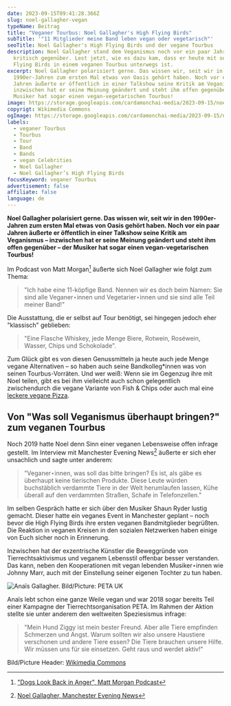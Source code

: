 ```yaml
---
date: 2023-09-15T09:41:28.366Z
slug: noel-gallagher-vegan
typeName: Beitrag
title: "Veganer Tourbus: Noel Gallagher's High Flying Birds"
subTitle: '"11 Mitglieder meine Band leben vegan oder vegetarisch"'
seoTitle: Noel Gallagher's High Flying Birds und der vegane Tourbus
description: Noel Gallagher stand dem Veganismus noch vor ein paar Jahren sehr
  kritisch gegenüber. Lest jetzt, wie es dazu kam, dass er heute mit seinen High
  Flying Birds in einem veganen Tourbus unterwegs ist.
excerpt: Noel Gallagher polarisiert gerne. Das wissen wir, seit wir in den
  1990er-Jahren zum ersten Mal etwas von Oasis gehört haben. Noch vor ein paar
  Jahren äußerte er öffentlich in einer Talkshow seine Kritik am Veganismus –
  inzwischen hat er seine Meinung geändert und steht ihm offen gegenüber – der
  Musiker hat sogar einen vegan-vegetarischen Tourbus!
image: https://storage.googleapis.com/cardamonchai-media/2023-09-15/noel-gallagher-vegan-jpg-imagine-382828_746245_1024_768/640.webp
copyrigt: Wikimedia Commons
ogImage: https://storage.googleapis.com/cardamonchai-media/2023-09-15/noel-gallagher-vegan-og-jpeg-imagine-080808_7f6740_1200_628/640.webp
labels:
  - veganer Tourbus
  - Tourbus
  - Tour
  - Band
  - Bands
  - vegan Celebrities
  - Noel Gallagher
  - Noel Gallagher’s High Flying Birds
focusKeyword: veganer Tourbus
advertisement: false
affiliate: false
language: de
---
```

**Noel Gallagher polarisiert gerne. Das wissen wir, seit wir in den 1990er-Jahren zum ersten Mal etwas von Oasis gehört haben. Noch vor ein paar Jahren äußerte er öffentlich in einer Talkshow seine Kritik am Veganismus – inzwischen hat er seine Meinung geändert und steht ihm offen gegenüber – der Musiker hat sogar einen vegan-vegetarischen Tourbus!**

Im Podcast von Matt Morgan[^1] äußerte sich Noel Gallagher wie folgt zum Thema:

> "Ich habe eine 11-köpfige Band. Nennen wir es doch beim Namen: Sie sind alle Veganer⋆innen und Vegetarier⋆innen und sie sind alle Teil meiner Band!"

Die Ausstattung, die er selbst auf Tour benötigt, sei hingegen jedoch eher "klassisch" geblieben:

> "Eine Flasche Whiskey, jede Menge Biere, Rotwein, Roséwein, Wasser, Chips und Schokolade".

Zum Glück gibt es von diesen Genussmitteln ja heute auch jede Menge vegane Alternativen – so haben auch seine Bandkolleg*innen was von seinen Tourbus-Vorräten. Und wer weiß: Wenn sie im Gegenzug ihre mit Noel teilen, gibt es bei ihm vielleicht auch schon gelegentlich zwischendurch die vegane Variante von Fish & Chips oder auch mal eine [leckere vegane Pizza](https://cardamonchai.amreis.de/2021/05/vegane-salami-pizza/).

## Von "Was soll Veganismus überhaupt bringen?" zum veganen Tourbus

Noch 2019 hatte Noel denn Sinn einer veganen Lebensweise offen infrage gestellt. Im Interview mit Manchester Evening News[^2] äußerte er sich eher unsachlich und sagte unter anderem:

> "Veganer⋆innen, was soll das bitte bringen? Es ist, als gäbe es überhaupt keine tierischen Produkte. Diese Leute würden buchstäblich verdammte Tiere in der Welt herumlaufen lassen, Kühe überall auf den verdammten Straßen, Schafe in Telefonzellen."

Im selben Gespräch hatte er sich über den Musiker Shaun Ryder lustig gemacht. Dieser hatte ein veganes Event in Manchester geplant – noch bevor die High Flying Birds ihre ersten veganen Bandmitglieder begrüßten. Die Reaktion in veganen Kreisen in den sozialen Netzwerken haben einige von Euch sicher noch in Erinnerung.

Inzwischen hat der exzentrische Künstler die Beweggründe von Tierrechtsaktivismus und veganem Lebensstil offenbar besser verstanden. Das kann, neben den Kooperationen mit vegan lebenden Musiker⋆innen wie Johnny Marr, auch mit der Einstellung seiner eigenen Tochter zu tun haben.

![Anaïs Gallagher. Bild/Picture: PETA UK](https://storage.googleapis.com/cardamonchai-media/2023-09-15/anais-gallagher-peta-uk-jpg-imagine-f8f8f8_dbdbdb_1360_901/640.webp "Anaïs Gallagher. Bild/Picture: PETA UK")

Anaïs lebt schon eine ganze Weile vegan und war 2018 sogar bereits Teil einer Kampagne der Tierrechtsorganisation PETA. Im Rahmen der Aktion stellte sie unter anderem den weltweiten Speziesismus infrage:

> "Mein Hund Ziggy ist mein bester Freund. Aber alle Tiere empfinden Schmerzen und Angst. Warum sollten wir also unsere Haustiere verschonen und andere Tiere essen? Die Tiere brauchen unsere Hilfe. Wir müssen uns für sie einsetzen. Geht raus und werdet aktiv!"

Bild/Picture Header: [Wikimedia Commons](https://commons.wikimedia.org/wiki/File:Noel_Gallagher_%287830406012%29.jpg)

[^1]: ["Dogs Look Back in Anger", Matt Morgan Podcast](https://www.patreon.com/MattMorgan)

[^2]: [Noel Gallagher, Manchester Evening News](https://twitter.com/MENnewsdesk/status/1139963532320002048)